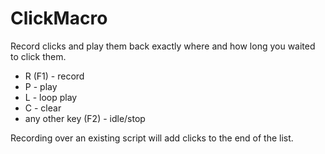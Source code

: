# ClickMacro
Record clicks and play them back exactly where and how long you waited to click them.

* R (F1) - record
* P - play
* L - loop play
* C - clear
* any other key (F2) - idle/stop

Recording over an existing script will add clicks to the end of the list.
